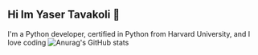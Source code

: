 ## Hi Im Yaser Tavakoli 👋
I'm a Python developer, certified in Python from Harvard University, and I love coding
![Anurag's GitHub stats](https://github-readme-stats.vercel.app/api?yaser25=yousefvafaei&show_icons=true&theme=radical)

<!--
**yaser25/yaser25** is a ✨ _special_ ✨ repository because its `README.md` (this file) appears on your GitHub profile.

Here are some ideas to get you started:

- 🔭 I’m currently working on ...
- 🌱 I’m currently learning python...
- 👯 I’m looking to collaborate on ...
- 🤔 I’m looking for help with ...
- 💬 Ask me about ...
- 📫 How to reach me:yasertavakoli9@gmail.com ...
- 😄 Pronouns: ...
- ⚡ Fun fact: ...
-->

